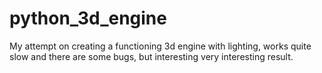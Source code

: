 # python_3d_engine
My attempt on creating a functioning 3d engine with lighting, works quite slow and there are some bugs, but interesting very interesting result.
